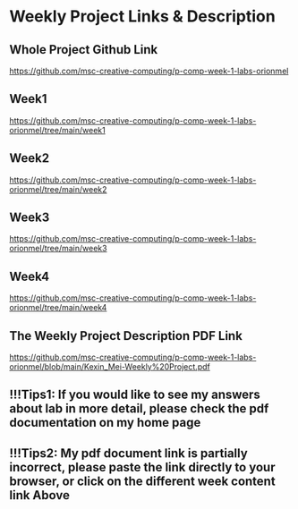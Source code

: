 
Weekly Project Links & Description
=========================

Whole Project Github Link
------------------------------
https://github.com/msc-creative-computing/p-comp-week-1-labs-orionmel


Week1
------------------------------
https://github.com/msc-creative-computing/p-comp-week-1-labs-orionmel/tree/main/week1

Week2
------------------------------
https://github.com/msc-creative-computing/p-comp-week-1-labs-orionmel/tree/main/week2

Week3
------------------------------
https://github.com/msc-creative-computing/p-comp-week-1-labs-orionmel/tree/main/week3

Week4
------------------------------
https://github.com/msc-creative-computing/p-comp-week-1-labs-orionmel/tree/main/week4

The Weekly Project Description PDF Link
---------------------------------------
https://github.com/msc-creative-computing/p-comp-week-1-labs-orionmel/blob/main/Kexin_Mei-Weekly%20Project.pdf


!!!Tips1: If you would like to see my answers about lab in more detail, please check the pdf documentation on my home page
--------------------------------------------------------------------------------------------------------------------------------------
!!!Tips2: My pdf document link is partially incorrect, please paste the link directly to your browser, or click on the different week content link Above
--------------------------------------------------------------------------------------------------------------------------------------
